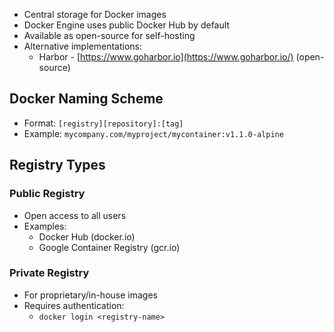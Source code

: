 -   Central storage for Docker images
-   Docker Engine uses public Docker Hub by default
-   Available as open-source for self-hosting
-   Alternative implementations:
    -   Harbor - [https://www.goharbor.io](https://www.goharbor.io/) (open-source)

## Docker Naming Scheme

-   Format: `[registry][repository]:[tag]`
-   Example: `mycompany.com/myproject/mycontainer:v1.1.0-alpine`

## Registry Types

### Public Registry

-   Open access to all users
-   Examples:
    -   Docker Hub (docker.io)
    -   Google Container Registry (gcr.io)

### Private Registry

-   For proprietary/in-house images
-   Requires authentication:
    -   `docker login <registry-name>`
